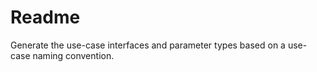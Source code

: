 # Readme

Generate the use-case interfaces and parameter types based on a use-case naming convention.